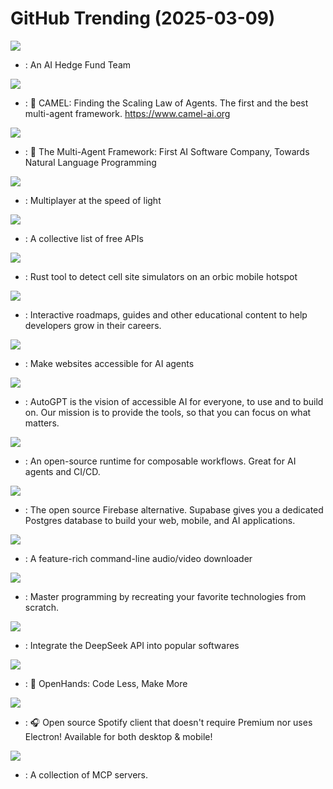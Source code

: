 # GitHub Trending (2025-03-09)

![](https://img.shields.io/badge/Python-New%20979-green?style=flat-square&logo=appveyor)
- [](https://github.comundefined): An AI Hedge Fund Team

![](https://img.shields.io/badge/Python-New%20400-green?style=flat-square&logo=appveyor)
- [](https://github.comundefined): 🐫 CAMEL: Finding the Scaling Law of Agents. The first and the best multi-agent framework. https://www.camel-ai.org

![](https://img.shields.io/badge/Python-New%20489-green?style=flat-square&logo=appveyor)
- [](https://github.comundefined): 🌟 The Multi-Agent Framework: First AI Software Company, Towards Natural Language Programming

![](https://img.shields.io/badge/Rust-New%20747-green?style=flat-square&logo=appveyor)
- [](https://github.comundefined): Multiplayer at the speed of light

![](https://img.shields.io/badge/Python-New%20286-green?style=flat-square&logo=appveyor)
- [](https://github.comundefined): A collective list of free APIs

![](https://img.shields.io/badge/Rust-New%20144-green?style=flat-square&logo=appveyor)
- [](https://github.comundefined): Rust tool to detect cell site simulators on an orbic mobile hotspot

![](https://img.shields.io/badge/TypeScript-New%20167-green?style=flat-square&logo=appveyor)
- [](https://github.comundefined): Interactive roadmaps, guides and other educational content to help developers grow in their careers.

![](https://img.shields.io/badge/Python-New%20491-green?style=flat-square&logo=appveyor)
- [](https://github.comundefined): Make websites accessible for AI agents

![](https://img.shields.io/badge/Python-New%20260-green?style=flat-square&logo=appveyor)
- [](https://github.comundefined): AutoGPT is the vision of accessible AI for everyone, to use and to build on. Our mission is to provide the tools, so that you can focus on what matters.

![](https://img.shields.io/badge/Go-New%20238-green?style=flat-square&logo=appveyor)
- [](https://github.comundefined): An open-source runtime for composable workflows. Great for AI agents and CI/CD.

![](https://img.shields.io/badge/TypeScript-New%2080-green?style=flat-square&logo=appveyor)
- [](https://github.comundefined): The open source Firebase alternative. Supabase gives you a dedicated Postgres database to build your web, mobile, and AI applications.

![](https://img.shields.io/badge/Python-New%20109-green?style=flat-square&logo=appveyor)
- [](https://github.comundefined): A feature-rich command-line audio/video downloader

![](https://img.shields.io/badge/Markdown-New%20801-green?style=flat-square&logo=appveyor)
- [](https://github.comundefined): Master programming by recreating your favorite technologies from scratch.

![](https://img.shields.io/badge/none-New%20420-green?style=flat-square&logo=appveyor)
- [](https://github.comundefined): Integrate the DeepSeek API into popular softwares

![](https://img.shields.io/badge/Python-New%20296-green?style=flat-square&logo=appveyor)
- [](https://github.comundefined): 🙌 OpenHands: Code Less, Make More

![](https://img.shields.io/badge/Dart-New%20313-green?style=flat-square&logo=appveyor)
- [](https://github.comundefined): 🎧 Open source Spotify client that doesn't require Premium nor uses Electron! Available for both desktop & mobile!

![](https://img.shields.io/badge/none-New%20577-green?style=flat-square&logo=appveyor)
- [](https://github.comundefined): A collection of MCP servers.

